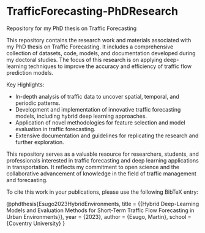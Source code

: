 # TrafficForecasting-PhDResearch
Repository for my PhD thesis on Traffic Forecasting

This repository contains the research work and materials associated with my PhD thesis on Traffic Forecasting. It includes a comprehensive collection of datasets, code, models, and documentation developed during my doctoral studies. The focus of this research is on applying deep-learning techniques to improve the accuracy and efficiency of traffic flow prediction models. 

Key Highlights:
- In-depth analysis of traffic data to uncover spatial, temporal, and periodic patterns.
- Development and implementation of innovative traffic forecasting models, including hybrid deep learning approaches.
- Application of novel methodologies for feature selection and model evaluation in traffic forecasting.
- Extensive documentation and guidelines for replicating the research and further exploration.

This repository serves as a valuable resource for researchers, students, and professionals interested in traffic forecasting and deep learning applications in transportation. It reflects my commitment to open science and the collaborative advancement of knowledge in the field of traffic management and forecasting.

To cite this work in your publications, please use the following BibTeX entry:

@phdthesis{Esugo2023HybridEnvironments,
title = {{Hybrid Deep-Learning Models and Evaluation Methods for Short-Term Traffic Flow Forecasting in Urban Environments}},
year = {2023},
author = {Esugo, Martin},
school = {Coventry University}
}

